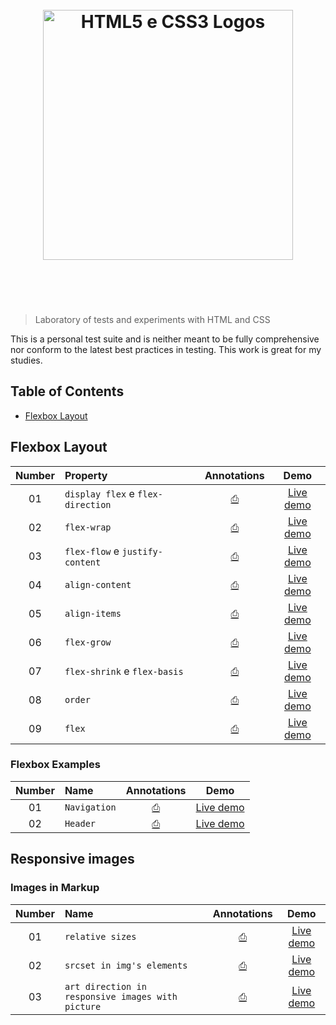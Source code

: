<h1 align="center">
	<br>
	<img width="400" src="http://www.bobbyberberyan.com/wp-content/uploads/2012/03/HTML5CSS3Logos.svg" alt="HTML5 e CSS3 Logos">
	<br>
	<br>
	<br>
</h1>

> Laboratory of tests and experiments with HTML and CSS

This is a personal test suite and is neither meant to be fully comprehensive nor conform to the latest best practices in testing. This work is great for my studies.

## Table of Contents

+ [Flexbox Layout](#flexbox-layout)

## Flexbox Layout

| Number | Property | Annotations | Demo |
| :---: | :--- | :---: | :---: |
| 01 | `display flex` e `flex-direction` | [⎙]() | [Live demo](http://felipoliveira.github.io/lab-html-css/flexbox/flexbox-display-flex-direction/) |
| 02 | `flex-wrap` | [⎙]() | [Live demo](http://felipoliveira.github.io/lab-html-css/flexbox/flexbox-flex-wrap/) |
| 03 | `flex-flow` e `justify-content` | [⎙]() | [Live demo](http://felipoliveira.github.io/lab-html-css/flexbox/flexbox-flex-flow-justify-content/) |
| 04 | `align-content` | [⎙]() | [Live demo](http://felipoliveira.github.io/lab-html-css/flexbox/flexbox-align-content/) |
| 05 | `align-items` | [⎙]() | [Live demo](http://felipoliveira.github.io/lab-html-css/flexbox/flexbox-align-items/) |
| 06 | `flex-grow` | [⎙]() | [Live demo](http://felipoliveira.github.io/lab-html-css/flexbox/flexbox-flex-grow/) |
| 07 | `flex-shrink` e `flex-basis` | [⎙]() | [Live demo](http://felipoliveira.github.io/lab-html-css/flexbox/flexbox-flex-shrink-flex-basis/) |
| 08 | `order` | [⎙]() | [Live demo](http://felipoliveira.github.io/lab-html-css/flexbox/flexbox-order/) |
| 09 | `flex` | [⎙]() | [Live demo](http://felipoliveira.github.io/lab-html-css/flexbox/flexbox-flex/) |

### Flexbox Examples

| Number | Name | Annotations | Demo |
| :---: | :--- | :---: | :---: |
| 01 | `Navigation` | [⎙]() | [Live demo](http://felipoliveira.github.io/lab-html-css/flexbox/flexbox-nav/) |
| 02 | `Header` | [⎙]() | [Live demo](http://felipoliveira.github.io/lab-html-css/flexbox/flexbox-header/) |

## Responsive images

### Images in Markup

| Number | Name | Annotations | Demo |
| :---: | :--- | :---: | :---: |
| 01 | `relative sizes` | [⎙]() | [Live demo](http://felipoliveira.github.io/lab-html-css/responsive-images/relative-sizes-on-images/) |
| 02 | `srcset in img's elements` | [⎙]() | [Live demo]() |
| 03 | `art direction in responsive images with picture` | [⎙]() | [Live demo]() |
